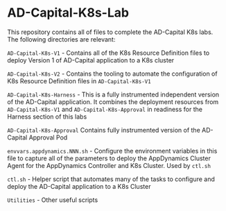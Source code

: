 # AD-Capital-K8s-Lab

This repository contains all of files to complete the AD-Capital K8s labs. The following directories are relevant:

`AD-Capital-K8s-V1` - Contains all of the K8s Resource Definition files to deploy Version 1 of AD-Capital application to a K8s cluster

`AD-Capital-K8s-V2` - Contains the tooling to automate the configuration of K8s Resource Definition files in `AD-Capital-K8s-V1`

`AD-Capital-K8s-Harness` - This is a fully instrumented independent version of the AD-Capital application. It combines the deployment resources from `AD-Capital-K8s-V1` and `AD-Capital-K8s-Approval` in readiness for the Harness section of this labs

`AD-Capital-K8s-Approval` Contains fully instrumented version of the AD-Capital Approval Pod

`envvars.appdynamics.NNN.sh` - Configure the environment variables in this file to capture all of the parameters to deploy the AppDynamics Cluster Agent for the AppDynamics Controller and K8s Cluster. Used by `ctl.sh`

`ctl.sh` - Helper script that automates many of the tasks to configure and deploy the AD-Capital application to a K8s Cluster

`Utilities` - Other useful scripts
